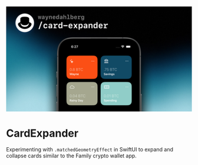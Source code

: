 ![File Cover](filecover.jpg)

# CardExpander

Experimenting with `.matchedGeometryEffect` in SwiftUI to expand and collapse cards similar to the Family crypto wallet app.